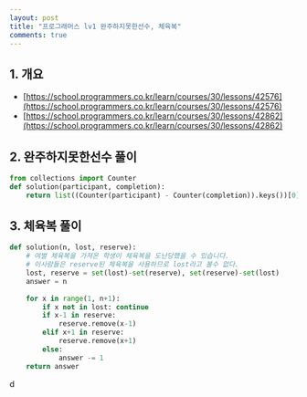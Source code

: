 ```yaml
---
layout: post
title: "프로그래머스 lv1 완주하지못한선수, 체육복"
comments: true
---
```

## 1. 개요
- [https://school.programmers.co.kr/learn/courses/30/lessons/42576](https://school.programmers.co.kr/learn/courses/30/lessons/42576)
- [https://school.programmers.co.kr/learn/courses/30/lessons/42862](https://school.programmers.co.kr/learn/courses/30/lessons/42862)

## 2. 완주하지못한선수 풀이
```python
from collections import Counter
def solution(participant, completion):
    return list((Counter(participant) - Counter(completion)).keys())[0]
```

## 3. 체육복 풀이
```python
def solution(n, lost, reserve):
    # 여벌 체육복을 가져온 학생이 체육복을 도난당했을 수 있습니다.
    # 이사람들은 reserve된 체육복을 사용하므로 lost라고 볼수 없다.
    lost, reserve = set(lost)-set(reserve), set(reserve)-set(lost)
    answer = n
    
    for x in range(1, n+1):
        if x not in lost: continue
        if x-1 in reserve:
            reserve.remove(x-1)
        elif x+1 in reserve:
            reserve.remove(x+1)
        else:
            answer -= 1
    return answer
```
d